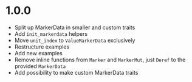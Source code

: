 # 1.0.0

* Split up MarkerData in smaller and custom traits
* Add `init_markerdata` helpers
* Move `unit_index` to `ValueMarkerData` exclusively
* Restructure examples
* Add new examples
* Remove inline functions from `Marker` and `MarkerMut`, just `Deref` to the provided `MarkerData`
* Add possibility to make custom MarkerData traits
